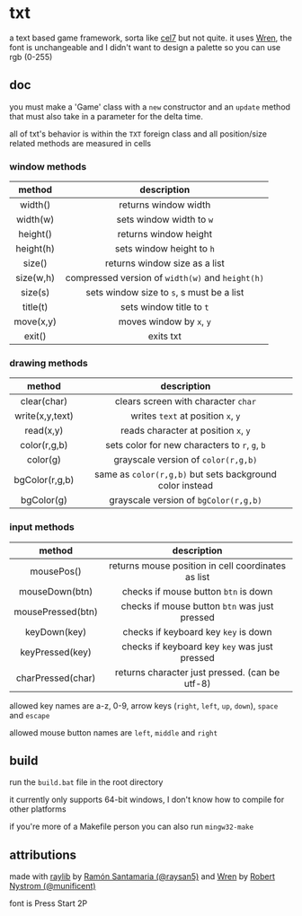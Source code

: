 # txt
a text based game framework, sorta like [cel7](https://rxi.itch.io/cel7) but not quite. it uses [Wren](https://wren.io/), the font is unchangeable and I didn't want to design a palette so you can use rgb (0-255)

## doc

you must make a 'Game' class with a `new` constructor and an `update` method that must also take in a parameter for the delta time.

all of txt's behavior is within the `TXT` foreign class and all position/size related methods are measured in cells

### window methods

| method | description |
| :-: | :-: |
| width()   | returns window width                             |
| width(w)  | sets window width to `w`                         |
| height()  | returns window height                            |
| height(h) | sets window height to `h`                        |
| size()    | returns window size as a list                    |
| size(w,h) | compressed version of `width(w)` and `height(h)` |
| size(s)   | sets window size to `s`, s must be a list        |
| title(t)  | sets window title to `t`                         |
| move(x,y) | moves window by `x`, `y`                         |
| exit()    | exits txt                                        |

### drawing methods

| method | description |
| :-: | :-: |
| clear(char)        | clears screen with character `char`                      |
| write(x,y,text)    | writes `text` at position `x`, `y`                       |
| read(x,y)          | reads character at position `x`, `y`                     |
| color(r,g,b)       | sets color for new characters to `r`, `g`, `b`           |
| color(g)           | grayscale version of `color(r,g,b)`                      |
| bgColor(r,g,b)     | same as `color(r,g,b)` but sets background color instead |
| bgColor(g)         | grayscale version of `bgColor(r,g,b)`                    |

### input methods

| method | description |
| :-: | :-: |
| mousePos()         | returns mouse position in cell coordinates as list       |
| mouseDown(btn)     | checks if mouse button `btn` is down                     |
| mousePressed(btn)  | checks if mouse button `btn` was just pressed            |
| keyDown(key)       | checks if keyboard key `key` is down                     |
| keyPressed(key)    | checks if keyboard key `key` was just pressed            |
| charPressed(char)  | returns character just pressed. (can be utf-8)           |

allowed key names are a-z, 0-9, arrow keys (`right`, `left`, `up`, `down`), `space` and `escape`

allowed mouse button names are `left`, `middle` and `right`

## build

run the `build.bat` file in the root directory

it currently only supports 64-bit windows, I don't know how to compile for other platforms

if you're more of a Makefile person you can also run `mingw32-make`

## attributions

made with [raylib](https://raylib.com/) by [Ramón Santamaria (@raysan5)](https://twitter.com/raysan5) and [Wren](https://wren.io) by [Robert Nystrom (@munificent)](https://stuffwithstuff.com/)

font is Press Start 2P
